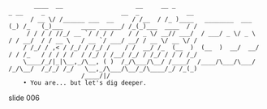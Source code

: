            ____  __                    __     __ _                           _ __     _                     __  _             __
          / __ \/ /______ ___  __     / /__  / /_ )____   ________  ___     (_) /_   (_)___     ____ ______/ /_(_)___  ____  / /
         / / / / //_/ __ `/ / / /    / / _ \/ __// ___/  / ___/ _ \/ _ \   / / __/  / / __ \   / __ `/ ___/ __/ / __ \/ __ \/ /
        / /_/ / ,< / /_/ / /_/ /    / /  __/ /_  (__  )  (__  )  __/  __/  / / /_   / / / / /  / /_/ / /__/ /_/ / /_/ / / / /_/
        \____/_/|_|\__,_/\__, ( )  /_/\___/\__/ /____/  /____/\___/\___/  /_/\__/  /_/_/ /_/   \__,_/\___/\__/_/\____/_/ /_(_)
                        /____/|/
        • You are... but let's dig deeper.















































































slide 006
